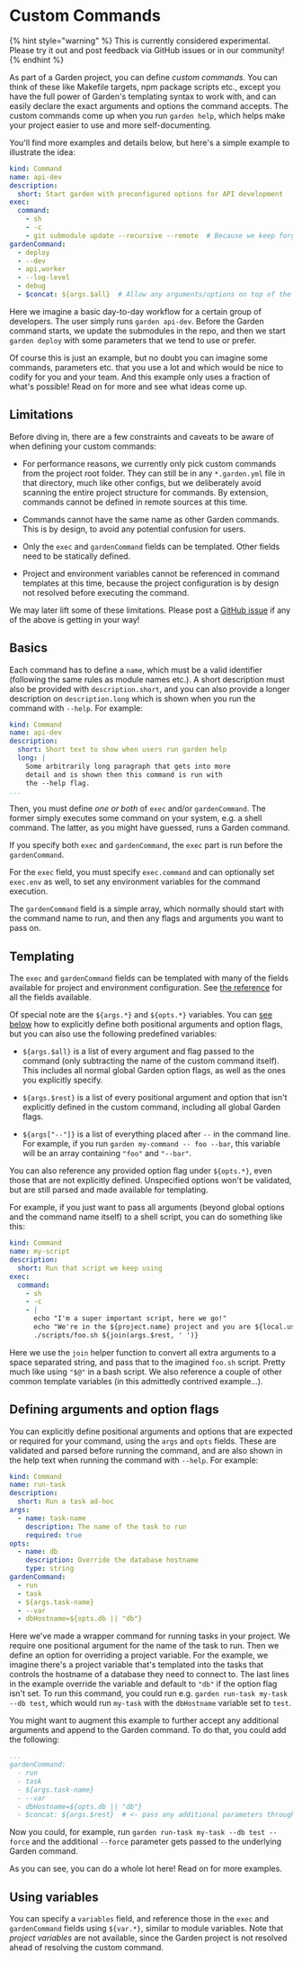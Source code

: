 # Custom Commands

{% hint style="warning" %}
This is currently considered experimental. Please try it out and post feedback via GitHub issues or in our community!
{% endhint %}

As part of a Garden project, you can define _custom commands_. You can think of these like Makefile targets, npm package scripts etc., except you have the full power of Garden's templating syntax to work with, and can easily declare the exact arguments and options the command accepts. The custom commands come up when you run `garden help`, which helps make your project easier to use and more self-documenting.

You'll find more examples and details below, but here's a simple example to illustrate the idea:

```yaml
kind: Command
name: api-dev
description:
  short: Start garden with preconfigured options for API development
exec:
  command:
    - sh
    - -c
    - git submodule update --recursive --remote  # Because we keep forgetting to update these, amirite?
gardenCommand:
  - deploy
  - --dev
  - api,worker
  - --log-level
  - debug
  - $concat: ${args.$all}  # Allow any arguments/options on top of the fixed ones above
```

Here we imagine a basic day-to-day workflow for a certain group of developers. The user simply runs `garden api-dev`. Before the Garden command starts, we update the submodules in the repo, and then we start `garden deploy` with some parameters that we tend to use or prefer.

Of course this is just an example, but no doubt you can imagine some commands, parameters etc. that you use a lot and which would be nice to codify for you and your team. And this example only uses a fraction of what's possible! Read on for more and see what ideas come up.

## Limitations

Before diving in, there are a few constraints and caveats to be aware of when defining your custom commands:

* For performance reasons, we currently only pick custom commands from the project root folder. They can still be in any `*.garden.yml` file in that directory, much like other configs, but we deliberately avoid scanning the entire project structure for commands. By extension, commands cannot be defined in remote sources at this time.

* Commands cannot have the same name as other Garden commands. This is by design, to avoid any potential confusion for users.

* Only the `exec` and `gardenCommand` fields can be templated. Other fields need to be statically defined.

* Project and environment variables cannot be referenced in command templates at this time, because the project configuration is by design not resolved before executing the command.

We may later lift some of these limitations. Please post a [GitHub issue](https://github.com/garden-io/garden/issues) if any of the above is getting in your way!

## Basics

Each command has to define a `name`, which must be a valid identifier (following the same rules as module names etc.). A short description must also be provided with `description.short`, and you can also provide a longer description on `description.long` which is shown when you run the command with `--help`. For example:

```yaml
kind: Command
name: api-dev
description:
  short: Short text to show when users run garden help
  long: |
    Some arbitrarily long paragraph that gets into more
    detail and is shown then this command is run with
    the --help flag.
...
```

Then, you must define _one or both_ of `exec` and/or `gardenCommand`. The former simply executes some command on your system, e.g. a shell command. The latter, as you might have guessed, runs a Garden command.

If you specify both `exec` and `gardenCommand`, the `exec` part is run before the `gardenCommand`.

For the `exec` field, you must specify `exec.command` and can optionally set `exec.env` as well, to set any environment variables for the command execution.

The `gardenCommand` field is a simple array, which normally should start with the command name to run, and then any flags and arguments you want to pass on.

## Templating

The `exec` and `gardenCommand` fields can be templated with many of the fields available for project and environment configuration. See [the reference](../reference/template-strings/custom-commands.md) for all the fields available.

Of special note are the `${args.*}` and `${opts.*}` variables. You can [see below](#defining-arguments-and-option-flags) how to explicitly define both positional arguments and option flags, but you can also use the following predefined variables:

* `${args.$all}` is a list of every argument and flag passed to the command (only subtracting the name of the custom command itself). This includes all normal global Garden option flags, as well as the ones you explicitly specify.

* `${args.$rest}` is a list of every positional argument and option that isn't explicitly defined in the custom command, including all global Garden flags.

* `${args["--"]}` is a list of everything placed after `--` in the command line. For example, if you run `garden my-command -- foo --bar`, this variable will be an array containing `"foo"` and `"--bar"`.

You can also reference any provided option flag under `${opts.*}`, even those that are not explicitly defined. Unspecified options won't be validated, but are still parsed and made available for templating.

For example, if you just want to pass all arguments (beyond global options and the command name itself) to a shell script, you can do something like this:

```yaml
kind: Command
name: my-script
description:
  short: Run that script we keep using
exec:
  command:
    - sh
    - -c
    - |
      echo "I'm a super important script, here we go!"
      echo "We're in the ${project.name} project and you are ${local.username}, in case you forgot..."
      ./scripts/foo.sh ${join(args.$rest, ' ')}
```

Here we use the `join` helper function to convert all extra arguments to a space separated string, and pass that to the imagined `foo.sh` script. Pretty much like using `"$@"` in a bash script. We also reference a couple of other common template variables (in this admittedly contrived example...).

## Defining arguments and option flags

You can explicitly define positional arguments and options that are expected or required for your command, using the `args` and `opts` fields. These are validated and parsed before running the command, and are also shown in the help text when running the command with `--help`. For example:

```yaml
kind: Command
name: run-task
description:
  short: Run a task ad-hoc
args:
  - name: task-name
    description: The name of the task to run
    required: true
opts:
  - name: db
    description: Override the database hostname
    type: string
gardenCommand:
  - run
  - task
  - ${args.task-name}
  - --var
  - dbHostname=${opts.db || "db"}
```

Here we've made a wrapper command for running tasks in your project. We require one positional argument for the name of the task to run. Then we define an option for overriding a project variable. For the example, we imagine there's a project variable that's templated into the tasks that controls the hostname of a database they need to connect to. The last lines in the example override the variable and default to `"db"` if the option flag isn't set. To run this command, you could run e.g. `garden run-task my-task --db test`, which would run `my-task` with the `dbHostname` variable set to `test`.

You might want to augment this example to further accept any additional arguments and append to the Garden command. To do that, you could add the following:

```yaml
...
gardenCommand:
  - run
  - task
  - ${args.task-name}
  - --var
  - dbHostname=${opts.db || "db"}
  - $concat: ${args.$rest}  # <- pass any additional parameters through to the command without validation
```

Now you could, for example, run `garden run-task my-task --db test --force` and the additional `--force` parameter gets passed to the underlying Garden command.

As you can see, you can do a whole lot here! Read on for more examples.

## Using variables

You can specify a `variables` field, and reference those in the `exec` and `gardenCommand` fields using `${var.*}`, similar to module variables. Note that _project variables_ are not available, since the Garden project is not resolved ahead of resolving the custom command.
